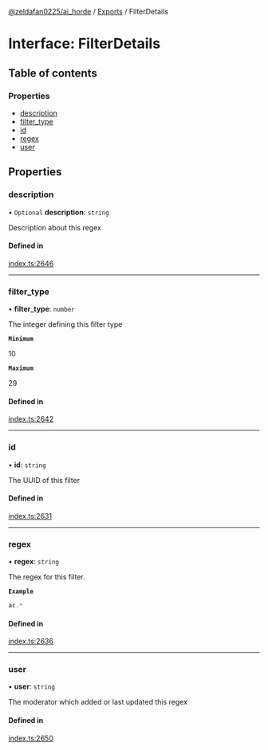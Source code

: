 [@zeldafan0225/ai_horde](../README.md) / [Exports](../modules.md) / FilterDetails

# Interface: FilterDetails

## Table of contents

### Properties

- [description](FilterDetails.md#description)
- [filter\_type](FilterDetails.md#filter_type)
- [id](FilterDetails.md#id)
- [regex](FilterDetails.md#regex)
- [user](FilterDetails.md#user)

## Properties

### description

• `Optional` **description**: `string`

Description about this regex

#### Defined in

[index.ts:2646](https://github.com/ZeldaFan0225/ai_horde/blob/100bbe4/index.ts#L2646)

___

### filter\_type

• **filter\_type**: `number`

The integer defining this filter type

**`Minimum`**

10

**`Maximum`**

29

#### Defined in

[index.ts:2642](https://github.com/ZeldaFan0225/ai_horde/blob/100bbe4/index.ts#L2642)

___

### id

• **id**: `string`

The UUID of this filter

#### Defined in

[index.ts:2631](https://github.com/ZeldaFan0225/ai_horde/blob/100bbe4/index.ts#L2631)

___

### regex

• **regex**: `string`

The regex for this filter.

**`Example`**

```ts
ac.*
```

#### Defined in

[index.ts:2636](https://github.com/ZeldaFan0225/ai_horde/blob/100bbe4/index.ts#L2636)

___

### user

• **user**: `string`

The moderator which added or last updated this regex

#### Defined in

[index.ts:2650](https://github.com/ZeldaFan0225/ai_horde/blob/100bbe4/index.ts#L2650)
